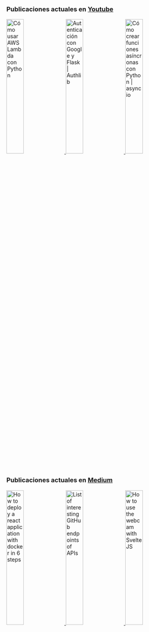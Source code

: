 ###  Publicaciones actuales en [Youtube](https://www.youtube.com/channel/UCNtGnenu3-E363hcijzVt0w/featured)

<a href="https://www.youtube.com/watch?v=iahfNJRcu-o" target='_blank'>
 <img width='30%' src="https://i.ytimg.com/vi/iahfNJRcu-o/hqdefault.jpg" alt="Cómo usar AWS Lambda con Python" />
</a>
<a href="https://www.youtube.com/watch?v=62xFHCtJ_yA" target='_blank'>
 <img width='30%' src="https://i.ytimg.com/vi/62xFHCtJ_yA/hqdefault.jpg" alt="Autenticación con Google y Flask | Authlib" />
</a>
<a href="https://www.youtube.com/watch?v=DylxHMiRn_c" target='_blank'>
 <img width='30%' src="https://i.ytimg.com/vi/DylxHMiRn_c/hqdefault.jpg" alt="Cómo crear funciones asíncronas con Python | asyncio" />
</a>


###  Publicaciones actuales en [Medium](https://medium.com/@nelsoncode019)

<a href="https://nelsoncode.medium.com/how-to-deploy-a-react-application-with-docker-in-6-steps-456cff521848?source=rss-57948f2413ba------2" target='_blank'>
  <img width='30%' src=https://cdn-images-1.medium.com/max/1024/1*44p7uMaumQ2VKgbqTWbO2A.png alt="How to deploy a react application with docker in 6 steps" />
</a>
<a href="https://nelsoncode.medium.com/list-of-interesting-github-endpoints-of-apis-2dc8e8085c1e?source=rss-57948f2413ba------2" target='_blank'>
  <img width='30%' src="https://cdn-images-1.medium.com/max/1024/1*9F2LoIlWRg_RHA79qIdY9Q.png" alt="List of interesting GitHub endpoints of APIs" />
</a>
<a href="https://nelsoncode.medium.com/how-to-use-the-webcam-with-svelte-js-dc27670f10d7?source=rss-57948f2413ba------2" target='_blank'>
  <img width='30%' src="https://cdn-images-1.medium.com/max/1024/1*iKq0TFNJ6tlbrTZ7tKpbNw.png" alt="How to use the webcam with Svelte JS" />
</a>